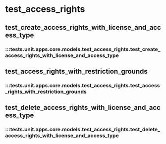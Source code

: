 # test_access_rights

## test_create_access_rights_with_license_and_access_type

### :::tests.unit.apps.core.models.test_access_rights.test_create_access_rights_with_license_and_access_type

## test_access_rights_with_restriction_grounds

### :::tests.unit.apps.core.models.test_access_rights.test_access_rights_with_restriction_grounds

## test_delete_access_rights_with_license_and_access_type

### :::tests.unit.apps.core.models.test_access_rights.test_delete_access_rights_with_license_and_access_type


